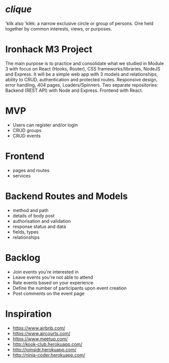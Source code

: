 # _clique_
\'klik also 'klëk\: a narrow exclusive circle or group of persons. One held together by common interests, views, or purposes.

# Ironhack M3 Project
The main purpose is to practice and consolidate what we studied in Module 3 with focus on React (Hooks, Router), CSS frameworks/libraries, NodeJS and Express.
It will be a simple web app with 3 models and relationships, ability to CRUD, authentication and protected routes. 
Responsive design, error handling, 404 pages, Loaders/Spinners.
Two separate repositories: Backend (REST API) with Node and Express. Frontend with React.

# MVP
- Users can register and/or login
- CRUD groups
- CRUD events

# Frontend
- pages and routes
- services

# Backend Routes and Models
- method and path
- details of body post
- authorisation and validation
- response status and data
- fields, types
- relationships

# Backlog
- Join events you're interested in
- Leave events you're not able to attend
- Rate events based on your experience
- Define the number of participants upon event creation
- Post comments on the event page


# Inspiration
- https://www.airbnb.com/
- https://www.aircourts.com/
- https://www.meetup.com/
- http://kook-club.herokuapp.com/
- http://joinsidr.herokuapp.com/
- http://ninja-coder.herokuapp.com/
